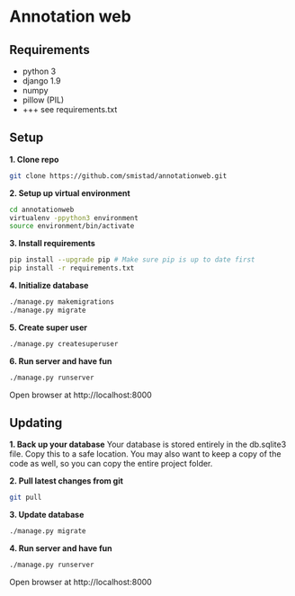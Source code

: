Annotation web
====================================

Requirements
------------------------------------
* python 3
* django 1.9
* numpy
* pillow (PIL)
* +++ see requirements.txt

Setup
------------------------------------

**1. Clone repo**
```bash
git clone https://github.com/smistad/annotationweb.git
```

**2. Setup up virtual environment**
```bash
cd annotationweb
virtualenv -ppython3 environment
source environment/bin/activate
```

**3. Install requirements**
```bash
pip install --upgrade pip # Make sure pip is up to date first
pip install -r requirements.txt
```

**4. Initialize database**
```bash
./manage.py makemigrations
./manage.py migrate
```

**5. Create super user**
```bash
./manage.py createsuperuser
```

**6. Run server and have fun**
```bash
./manage.py runserver
```

Open browser at http://localhost:8000

Updating
--------

**1. Back up your database**
Your database is stored entirely in the db.sqlite3 file. Copy this to a safe location.
You may also want to keep a copy of the code as well, so you can copy the entire project folder.

**2. Pull latest changes from git**
```bash
git pull
```

**3. Update database**
```bash
./manage.py migrate
```

**4. Run server and have fun**
```bash
./manage.py runserver
```

Open browser at http://localhost:8000
